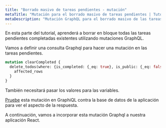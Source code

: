 ```yaml
---
title: "Borrado masivo de tareas pendientes - mutación"
metaTitle: "Mutación para el borrado masivo de tareas pendientes | Tutorial de hooks Apollo con React en GraphQL"
metaDescription: "Mutación GraphQL para el borrado masivo de las tareas pendientes personales existentes. Pruebe la mutación en GraphiQL, pasando el token de Autorización para realizar operaciones masivas"
---
```


En esta parte del tutorial, aprenderá a borrar en bloque todas las tareas pendientes completadas existentes utilizando mutaciones GraphQL.

Vamos a definir una consulta Graphql para hacer una mutación en las tareas pendientes.

```graphql
mutation clearCompleted {
  delete_todos(where: {is_completed: {_eq: true}, is_public: {_eq: false}}) {
    affected_rows
  }
}
```

También necesitará pasar los valores para las variables.

[Pruebe](https://hasura.io/learn/graphql/graphiql) esta mutación en GraphiQL contra la base de datos de la aplicación para ver el aspecto de la respuesta.

A continuación, vamos a incorporar esta mutación Graphql a nuestra aplicación React.